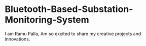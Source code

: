 # Bluetooth-Based-Substation-Monitoring-System
I am Ramu Palla, Am so excited to share my creative projects and  innovations.
